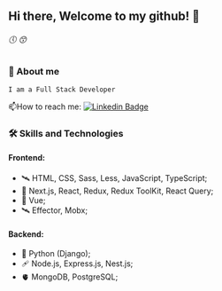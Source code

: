 ## Hi there, Welcome to my github! 🤤
###### 🕔 😙
### 📑 About me
    I am a Full Stack Developer
:mailbox:How to reach me: [![Linkedin Badge](https://img.shields.io/badge/-telegram-blue)](@itsdimaamidsti)
### :hammer_and_wrench: Skills and Technologies
#### Frontend:
- 🛰️ HTML, CSS, Sass, Less, JavaScript, TypeScript;  
- 🐡 Next.js, React, Redux, Redux ToolKit, React Query;
- 🥬 Vue;
- 🛰️ Effector, Mobx;  

#### Backend:
- 🧮 Python (Django);  
- 🩹 Node.js, Express.js, Nest.js;
- 🫀 MongoDB, PostgreSQL;  

